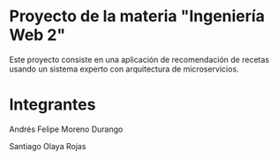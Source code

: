 # Proyecto de la materia "Ingeniería Web 2"

Este proyecto consiste en una aplicación de recomendación de recetas usando un sistema experto con arquitectura de microservicios.

# Integrantes

Andrés Felipe Moreno Durango

Santiago Olaya Rojas
